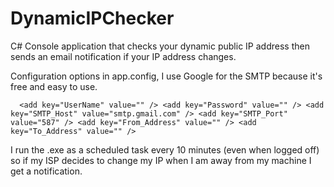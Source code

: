 # DynamicIPChecker

C# Console application that checks your dynamic public IP address then sends an email notification if your IP address changes.

Configuration options in app.config, I use Google for the SMTP because it's free and easy to use.

`   <add key="UserName" value="" />
    <add key="Password" value="" />
    <add key="SMTP_Host" value="smtp.gmail.com" />
    <add key="SMTP_Port" value="587" />
    <add key="From_Address" value="" />
    <add key="To_Address" value="" />
`

I run the .exe as a scheduled task every 10 minutes (even when logged off) so if my ISP decides to change my IP when I am away from my machine I get a notification. 
